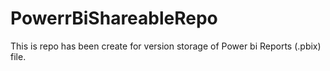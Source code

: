 # PowerrBiShareableRepo
This is repo has been create for version storage of Power bi Reports (.pbix) file.
